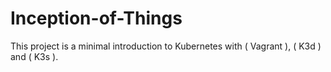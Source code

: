 # Inception-of-Things
This project is a minimal introduction to Kubernetes with ( Vagrant ), ( K3d ) and ( K3s ).
